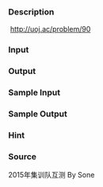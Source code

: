 
### Description
 http://uoj.ac/problem/90
### Input

### Output

### Sample Input

### Sample Output

### Hint

### Source
2015年集训队互测 By Sone